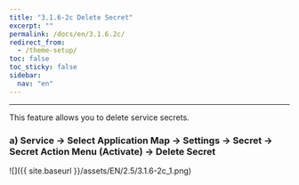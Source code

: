 ```yaml
---
title: "3.1.6-2c Delete Secret"
excerpt: ""
permalink: /docs/en/3.1.6.2c/
redirect_from:
  - /theme-setup/
toc: false
toc_sticky: false
sidebar:
  nav: "en"
---
```



---

This feature allows you to delete service secrets.

### a\) Service → Select Application Map → Settings → Secret → Secret Action Menu \(Activate\) → Delete Secret
![]({{ site.baseurl }}/assets/EN/2.5/3.1.6-2c_1.png)
